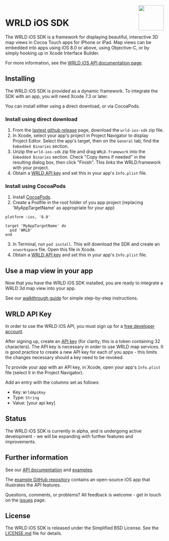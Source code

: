 <a href="https://www.wrld3d.com/">
    <img src="https://cdn2.wrld3d.com/wp-content/uploads/2017/04/WRLD_Blue.png"  align="right" height="80px" />
</a>

# WRLD iOS SDK
The WRLD iOS SDK is a framework for displaying beautiful, interactive 3D map views in Cocoa Touch apps for iPhone or iPad. Map views can be embedded into apps using iOS 8.0 or above, using Objective-C, or by simply hooking up in Xcode Interface Builder.

For more information, see the [WRLD iOS API documentation page](https://docs.eegeo.com/ios/latest/docs/api/).


## Installing
The WRLD iOS SDK is provided as a dynamic framework. To integrate the SDK with an app, you will need Xcode 7.3 or later.

You can install either using a direct download, or via CocoaPods.

### Install using direct download
1. From the [lastest github release](https://github.com/wrld3d/ios-api/releases/latest) page, download the ```wrld-ios-sdk``` zip file.
2. In Xcode, select your app's project in Project Navigator to display Project Editor. Select the app's target, then on the ```General``` tab, find the  ```Embedded Binaries``` section.
3. Unzip the ```wrld-ios-sdk``` zip file and drag ```WRLD.framework``` into the ```Embedded Binaries``` section. Check "Copy items if needed" in the resulting dialog box, then click "Finish". This links the WRLD.framework with your project.     
4. Obtain a [WRLD API key](#wrldApiKey) and set this in your app's ```Info.plist``` file.


### Install using CocoaPods

1. Install [CocoaPods](https://guides.cocoapods.org/using/getting-started.html#getting-started).
2. Create a Podfile in the root folder of you app project (replacing 'MyAppTargetName' as appropriate for your app)
```
platform :ios, '8.0'

target 'MyAppTargetName' do
  pod 'WRLD'
end
``` 
3. In Terminal, run ```pod install```. This will download the SDK and create an ```xcworkspace``` file. Open this file in Xcode.
4. Obtain a [WRLD API key](#wrldApiKey) and set this in your app's ```Info.plist``` file.


## Use a map view in your app
Now that you have the WRLD iOS SDK installed, you are ready to integrate a WRLD 3d map view into your app.

See our [walkthrough guide](https://docs.eegeo.com/ios/latest/docs/api/walkthrough/) for simple step-by-step instructions.


## <a name="wrldApiKey"></a>WRLD API Key 
In order to use the WRLD iOS API, you must sign up for a [free developer account](https://www.wrld3d.com/developers). 

After signing up, create an [API key](https://www.wrld3d.com/developers/apikeys) (for clarity, this is a token containing 32 characters). The API key is necessary in order to use WRLD map services. It is good practice to create a new API key for each of you apps - this limits the changes necessary should a key need to be revoked. 

To provide your app with an API key, in Xcode, open your app's ```Info.plist``` file (select it in the Project Navigator).

Add an entry with the columns set as follows:
* Key: ```WrldApiKey```
* Type: ```String```
* Value: [your api key]


## Status
The WRLD iOS SDK is currently in alpha, and is undergoing active development - we will be expanding with further features and improvements.

## Further information

See our [API documentation](https://docs.wrld3d.com/ios/latest/docs/api/) and [examples](https://docs.wrld3d.com/ios/latest/docs/examples/).

The [example GitHub repository](https://github.com/wrld3d/ios-api-example) contains an open-source iOS app that illustrates the API features.

Questions, comments, or problems? All feedback is welcome - get in touch on the [issues](https://github.com/wrld3d/ios-api/issues) page.


## License
The WRLD iOS SDK is released under the Simplified BSD License. See the [LICENSE.md](https://github.com/wrld3d/ios-api/blob/master/LICENSE.md) file for details.

